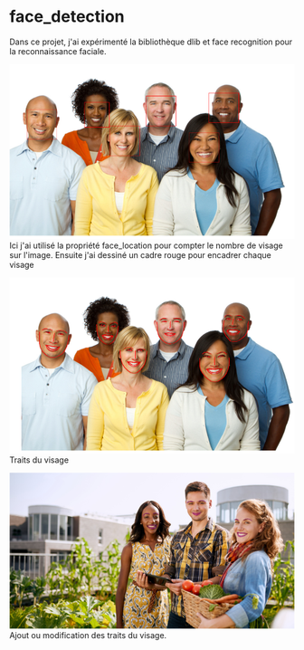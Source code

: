 # face_detection
Dans ce projet, j'ai expérimenté la bibliothèque dlib et face recognition pour la reconnaissance faciale.

![alt_text](https://github.com/lordkevinmo/face_detection/blob/master/face_detection.png)
Ici j'ai utilisé la propriété face_location pour compter le nombre de visage sur l'image. Ensuite j'ai dessiné un cadre rouge pour encadrer chaque visage

![alt_text](https://github.com/lordkevinmo/face_detection/blob/master/face_landmark.png)
Traits du visage

![alt_text](https://github.com/lordkevinmo/face_detection/blob/master/face_makeup.png)
Ajout ou modification des traits du visage.
